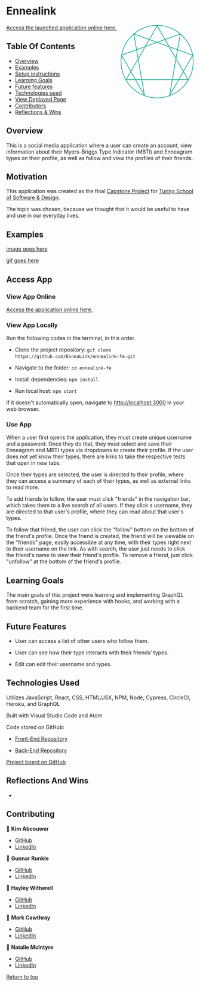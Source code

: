 # Ennealink

<img src="./public/ennealink.png" alt="EnneaLink Logo" align="right"/>

[Access the launched application online here.](https://ennealink.herokuapp.com/)

## Table Of Contents

+ [Overview](#overview)
+ [Examples](#examples)
+ [Setup instructions](#setup-instructions)
+ [Learning Goals](#learning-goals)
+ [Future features](#future-features)
+ [Technologies used](#technologies-used)
+ [View Deployed Page](#view-deployed-page)
+ [Contributors](#contributors)
+ [Reflections & Wins](#reflections-and-wins)

## Overview

This is a social media application where a user can create an account, view information about their Myers-Briggs Type Indicator (MBTI) and Enneagram types on their profile, as well as follow and view the profiles of their friends.

## Motivation

This application was created as the final [Capstone Project](https://mod4.turing.edu/projects/capstone/) for [Turing School of Software & Design](https://turing.edu/).

The topic was chosen, because we thought that it would be useful to have and use in our everyday lives.

## Examples

[image goes here]()

[gif goes here]()

## Access App

### View App Online
[Access the application online here.](https://ennealink.herokuapp.com/)

### View App Locally

Run the following codes in the terminal, in this order.

* Clone the project repository: `git clone https://github.com/EnneaLink/ennealink-fe.git`

* Navigate to the folder: `cd ennealink-fe`

* Install dependencies: `npm install`

* Run local host: `npm start`

If it doesn't automatically open, navigate to [http://localhost:3000](http://localhost:3000) in your web browser.
  
### Use App

When a user first opens the application, they must create unique username and a password. Once they do that, they must select and save their Enneagram and MBTI types via dropdowns to create their profile. If the user does not yet know their types, there are links to take the respective tests that open in new tabs.

Once their types are selected, the user is directed to their profile, where they can access a summary of each of their types, as well as external links to read more.

To add friends to follow, the user must click "friends" in the navigation bar, which takes them to a live search of all users. If they click a username, they are directed to that user's profile, where they can read about that user's types.

To follow that friend, the user can click the "follow" bottom on the bottom of the friend's profile. Once the friend is created, the friend will be viewable on the "friends" page, easily accessible at any time, with their types right next to their username on the link. As with search, the user just needs to click the friend's name to view their friend's profile. To remove a friend, just click "unfollow" at the bottom of the friend's profile.

## Learning Goals

The main goals of this project were learning and implementing GraphQL from scratch, gaining more experience with hooks, and working with a backend team for the first time.
  
## Future Features

* User can access a list of other users who follow them.

* User can see how their type interacts with their friends’ types.

* Edit can edit their username and types.

## Technologies Used

Utilizes JavaScript, React, CSS, HTML/JSX, NPM, Node, Cypress, CircleCI, Heroku, and GraphQL

Built with Visual Studio Code and Atom

Code stored on GitHub:

* [Front-End Repository](https://github.com/EnneaLink/ennealink-fe)

* [Back-End Repository](https://github.com/EnneaLink/ennealink-be)

[Project board on GitHub](https://github.com/orgs/EnneaLink/projects/1) 
  
## Reflections And Wins
  +

## Contributing

👤  **Kim Abcouwer**
- [GitHub](https://github.com/kabcouwer)
- [LinkedIn](https://www.linkedin.com/in/kim-abcouwer)

👤  **Gunnar Runkle**
- [GitHub](https://github.com/gunnarrunner)
- [LinkedIn](https://www.linkedin.com/in/gunnar-runkle/)

👤  **Hayley Witherell**
- [GitHub](https://github.com/hayleyw7)
- [LinkedIn](https://www.linkedin.com/in/hayleywitherell/)

👤  **Mark Cawthray**
- [GitHub](https://github.com/MTCawthray)
- [LinkedIn](https://www.linkedin.com/in/mark-cawthray-996522212/)

👤  **Natalie McIntyre**
- [GitHub](https://github.com/nataliemcintyre2021)
- [LinkedIn](https://www.linkedin.com/in/nataliemcintyre1/)

[Return to top](#ennealink)

